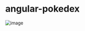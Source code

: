 # angular-pokedex

![image](https://user-images.githubusercontent.com/34325394/217638379-aeb704a1-7966-47ff-bdce-a6b08d8ac312.png)
